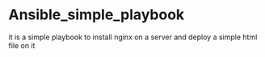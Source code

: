 # Ansible_simple_playbook
it is a simple playbook to install nginx on a server and deploy a simple html file on it
